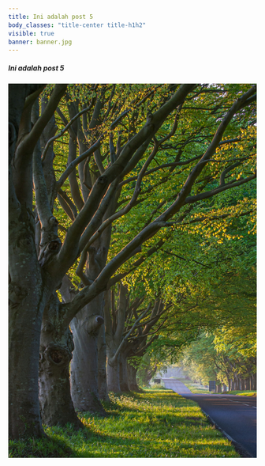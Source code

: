 ```yaml
---
title: Ini adalah post 5
body_classes: "title-center title-h1h2"
visible: true
banner: banner.jpg
---
```


##### Ini adalah post 5

![banner](banner.jpg "banner")
